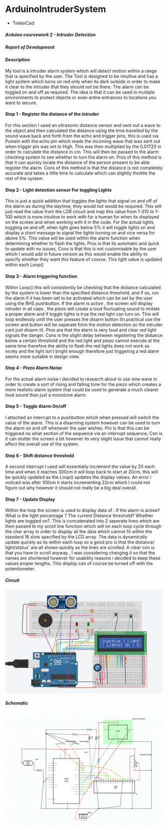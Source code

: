 # ArduinoIntruderSystem

- TinkerCad

##### Arduino coursework 2 - Intruder Detection

##### Report of Development

#### Description

My tool is a intruder alarm system which will detect motion within a range that is specified by the user. The Tool is designed to be intuitive and has a light system which turns on red only when its dark outside in order to make it clear to the intruder that they should not be there. The alarm can be toggled on and off as required. The idea is that it can be used in multiple environments to protect objects or even entire entrances to locations you want to secure.

#### Step 1 - Register the distance of the intruder

For this section I used an ultrasonic distance sensor and sent out a wave to the object and then calculated the distance using the time travelled by the sound wave back and forth from the echo and trigger pins, this is used via PulseIn with the echo pin which reads the incoming wave that was sent out when trigger pin was set to High. This was then multiplied by the 0.01723 in order to calculate the distance in cm. This will then be passed to the alarm checking system to see whether to turn the alarm on. Pros of this method is that it can quickly locate the distance of the person present to be able register the alarm. Cons of this method is that the distance is not completely accurate and takes a little time to calculate which can slightly throttle the rest of the system. 

#### Step 2 - Light detection sensor For toggling Lights

This is just a quick addition that toggles the lights that signal on and off of the alarm as during the daytime, they would not would be required. This will just read the value from the LDR circuit and map this value from 1-310 to 1-100 which is more intuitive to work with for a human for when its displayed on the screen and when working with it in the code. For the actual lights toggling on and off, when light goes below 5% it will toggle lights on and display a short message to signal the lights turning on and vice versa for above 5%. This value will be used within the alarm function when determining whether to flash the lights. Pros is that its automatic and quick to update with no issues, Cons is that this is not customisable by the user which I would add in future version as this would enable the ability to specify whether they want this feature of course. This light value is updated within each Loop()

#### Step 3 - Alarm triggering function

Within Loop() this will consistently be checking that the distance calculated by the system  is lower than the specified distance threshold, and if so, run the alarm if it has been set to be activated which can be set by the user using the RHS pushbutton. If the alarm is active , the screen will display intruder in all caps , the piezo will create a loud fluctuating sound to imitate a proper alarm and if toggle lights is true the red light can turn on. This will loop endlessly until the user presses the disarm button (In practical use the screen and button will be seperate from the motion detection so the intruder cant just disarm it). Pros are that the alarm is very loud and clear red light signals the danger. Cons is the slight delay between registering the distance below a certain threshold and the red light and piezo cannot execute at the same time therefore the ability to flash the red lights does not work as nicely and the light isn't bright enough therefore just triggering a red alarm seems more suitable in design view.

#### Step 4 - Piezo Alarm Noise

For the actual alarm noise i decided to research about to use sine wave in order to create a sort of rising and falling tone for the piezo which creates a more realistic alarm system that could be used to generate a much clearer loud sound than just a monotone alarm.

#### Step 5 - Toggle Alarm On/off

I attached an interrupt to a pushbutton which when pressed will switch the value of the alarm. This is a disarming system however can be used to turn the alarm on and off whenever the user wishes. Pro is that this can be triggered no what section of the sequence via an interrupt sequence, Con is it can stutter the screen a bit however its very slight issue that cannot really affect the overall use of the system.

#### Step 6 - Shift distance threshold

A second interrupt I used will essentially increment the value by 20 each time and when it reaches 300cm it will loop back to start at 20cm, this will be quickly updated as the Loop() updates the display values. An error i noticed was after 100cm it starts incrementing 22cm which I could not figure out why however it should not really be a big deal overall. 

#### Step 7 - Update Display

Within the loop the screen is used to display data of : If the alarm is active? What is the light percentage ? The current Distance threshold? Whether lights are toggled on?. This is concatenated into 2 seperate lines which are then passed to my scroll line function which will on each loop cycle through the char array in order to display all the data which cannot fit within the standard 16 slots specified by the LCD array. The data is dynamically update quickly as its within each loop so a good pro is that the distance/ light/status' are all shown quickly as the lines are scrolled. A clear con is that you have to scroll anyway , I was considering changing it so that the names are shortened however for usability reasons i decided to keep these values proper lengths. This display  can of course be turned off with the potentiometer. 

##### Circuit

![image](https://github.com/sbalfe/all-notes/blob/master/images/image-20201207181132677.png)

##### Schematic

![image](https://github.com/sbalfe/all-notes/blob/master/images/image-20201207192929714.png)
